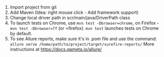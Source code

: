 1. Import project from git
2. Add Maven (Idea: right mouse click - Add framework support)
3. Change local driver path in scr/main/java/DriverPath class
4. To launch tests on Chrome, use `mvn test -Dbrowser=chrome`,
on Firefox - `mvn test -Dbrowser=ff` (or =firefox).
`mvn test` launches tests on Chrome by default.
5. To see Allure reports, make sure it's in .pom file and use the command:
`allure serve /home/path/to/project/target/surefire-reports/`
More instructions at https://docs.qameta.io/allure/